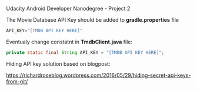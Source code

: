 Udacity Android Developer Nanodegree - Project 2

The Movie Database API Key should be added to **gradle.properties** file

```gradle
API_KEY="[TMDB API KEY HERE]"
```

Eventualy change constatnt in **TmdbClient.java** file:

```java
private static final String API_KEY = "[TMDB API KEY HERE]";
```

Hiding API key solution based on blogpost:

https://richardroseblog.wordpress.com/2016/05/29/hiding-secret-api-keys-from-git/


